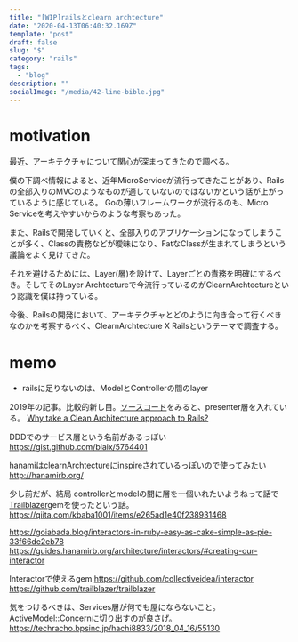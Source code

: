 ```yaml
---
title: "[WIP]railsとclearn archtecture"
date: "2020-04-13T06:40:32.169Z"
template: "post"
draft: false
slug: "$"
category: "rails"
tags:
  - "blog"
description: ""
socialImage: "/media/42-line-bible.jpg"
---
```


# motivation
最近、アーキテクチャについて関心が深まってきたので調べる。

僕の下調べ情報によると、近年MicroServiceが流行ってきたことがあり、Rails の全部入りのMVCのようなものが適していないのではないかという話が上がっているように感じている。
Goの薄いフレームワークが流行るのも、Micro Serviceを考えやすいからのような考察もあった。

また、Railsで開発していくと、全部入りのアプリケーションになってしまうことが多く、Classの責務などが曖昧になり、FatなClassが生まれてしまうという議論をよく見けてきた。

それを避けるためには、Layer(層)を設けて、Layerごとの責務を明確にするべき。そしてそのLayer Archtectureで今流行っているのがClearnArchtectureという認識を僕は持っている。

今後、Railsの開発において、アーキテクチャとどのように向き合って行くべきなのかを考察するべく、ClearnArchtecture X Railsというテーマで調査する。


# memo
- railsに足りないのは、ModelとControllerの間のlayer


2019年の記事。比較的新し目。[ソースコード](https://github.com/lukemorton/space)をみると、presenter層を入れている。
[Why take a Clean Architecture approach to Rails?](https://lukemorton.tech/articles/why-take-a-clean-architecture-approach-to-rails)


DDDでのサービス層という名前があるっぽい
https://gist.github.com/blaix/5764401


hanamiはclearnArchtectureにinspireされているっぽいので使ってみたい
http://hanamirb.org/

少し前だが、結局 controllerとmodelの間に層を一個いれたいようねって話で[Trailblazer](https://github.com/trailblazer/trailblazer)gemを使ったという話。
https://qiita.com/kbaba1001/items/e265ad1e40f238931468


https://goiabada.blog/interactors-in-ruby-easy-as-cake-simple-as-pie-33f66de2eb78
https://guides.hanamirb.org/architecture/interactors/#creating-our-interactor

Interactorで使えるgem
https://github.com/collectiveidea/interactor
https://github.com/trailblazer/trailblazer

気をつけるべきは、Services層が何でも屋にならないこと。
ActiveModel::Concernに切り出すのが良さげ。
https://techracho.bpsinc.jp/hachi8833/2018_04_16/55130